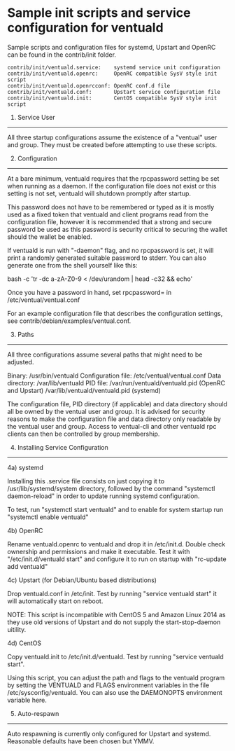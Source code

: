 Sample init scripts and service configuration for ventuald
==========================================================

Sample scripts and configuration files for systemd, Upstart and OpenRC
can be found in the contrib/init folder.

    contrib/init/ventuald.service:    systemd service unit configuration
    contrib/init/ventuald.openrc:     OpenRC compatible SysV style init script
    contrib/init/ventuald.openrcconf: OpenRC conf.d file
    contrib/init/ventuald.conf:       Upstart service configuration file
    contrib/init/ventuald.init:       CentOS compatible SysV style init script

1. Service User
---------------------------------

All three startup configurations assume the existence of a "ventual" user
and group.  They must be created before attempting to use these scripts.

2. Configuration
---------------------------------

At a bare minimum, ventuald requires that the rpcpassword setting be set
when running as a daemon.  If the configuration file does not exist or this
setting is not set, ventuald will shutdown promptly after startup.

This password does not have to be remembered or typed as it is mostly used
as a fixed token that ventuald and client programs read from the configuration
file, however it is recommended that a strong and secure password be used
as this password is security critical to securing the wallet should the
wallet be enabled.

If ventuald is run with "-daemon" flag, and no rpcpassword is set, it will
print a randomly generated suitable password to stderr.  You can also
generate one from the shell yourself like this:

bash -c 'tr -dc a-zA-Z0-9 < /dev/urandom | head -c32 && echo'

Once you have a password in hand, set rpcpassword= in /etc/ventual/ventual.conf

For an example configuration file that describes the configuration settings,
see contrib/debian/examples/ventual.conf.

3. Paths
---------------------------------

All three configurations assume several paths that might need to be adjusted.

Binary:              /usr/bin/ventuald
Configuration file:  /etc/ventual/ventual.conf
Data directory:      /var/lib/ventuald
PID file:            /var/run/ventuald/ventuald.pid (OpenRC and Upstart)
                     /var/lib/ventuald/ventuald.pid (systemd)

The configuration file, PID directory (if applicable) and data directory
should all be owned by the ventual user and group.  It is advised for security
reasons to make the configuration file and data directory only readable by the
ventual user and group.  Access to ventual-cli and other ventuald rpc clients
can then be controlled by group membership.

4. Installing Service Configuration
-----------------------------------

4a) systemd

Installing this .service file consists on just copying it to
/usr/lib/systemd/system directory, followed by the command
"systemctl daemon-reload" in order to update running systemd configuration.

To test, run "systemctl start ventuald" and to enable for system startup run
"systemctl enable ventuald"

4b) OpenRC

Rename ventuald.openrc to ventuald and drop it in /etc/init.d.  Double
check ownership and permissions and make it executable.  Test it with
"/etc/init.d/ventuald start" and configure it to run on startup with
"rc-update add ventuald"

4c) Upstart (for Debian/Ubuntu based distributions)

Drop ventuald.conf in /etc/init.  Test by running "service ventuald start"
it will automatically start on reboot.

NOTE: This script is incompatible with CentOS 5 and Amazon Linux 2014 as they
use old versions of Upstart and do not supply the start-stop-daemon uitility.

4d) CentOS

Copy ventuald.init to /etc/init.d/ventuald. Test by running "service ventuald start".

Using this script, you can adjust the path and flags to the ventuald program by
setting the VENTUALD and FLAGS environment variables in the file
/etc/sysconfig/ventuald. You can also use the DAEMONOPTS environment variable here.

5. Auto-respawn
-----------------------------------

Auto respawning is currently only configured for Upstart and systemd.
Reasonable defaults have been chosen but YMMV.
